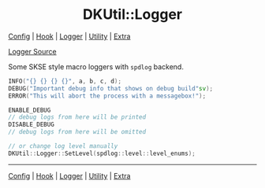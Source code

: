 <h1 align="center">DKUtil::Logger</h1>
<a href="/docs/Config.md">Config</a> | <a href="/docs/Hook.md">Hook</a> | <a href="/docs/Logger.md">Logger</a> | <a href="/docs/Utility.md">Utility</a> | <a href="/docs/Extra.md">Extra</a></p>

[Logger Source](/include/DKUtil/Logger.hpp)

Some SKSE style macro loggers with `spdlog` backend.
```C++
INFO("{} {} {} {}", a, b, c, d);
DEBUG("Important debug info that shows on debug build"sv);
ERROR("This will abort the process with a messagebox!");

ENABLE_DEBUG
// debug logs from here will be printed
DISABLE_DEBUG
// debug logs from here will be omitted

// or change log level manually
DKUtil::Logger::SetLevel(spdlog::level::level_enums);
```

---
<a href="/docs/Config.md">Config</a> | <a href="/docs/Hook.md">Hook</a> | <a href="/docs/Logger.md">Logger</a> | <a href="/docs/Utility.md">Utility</a> | <a href="/docs/Extra.md">Extra</a></p>
